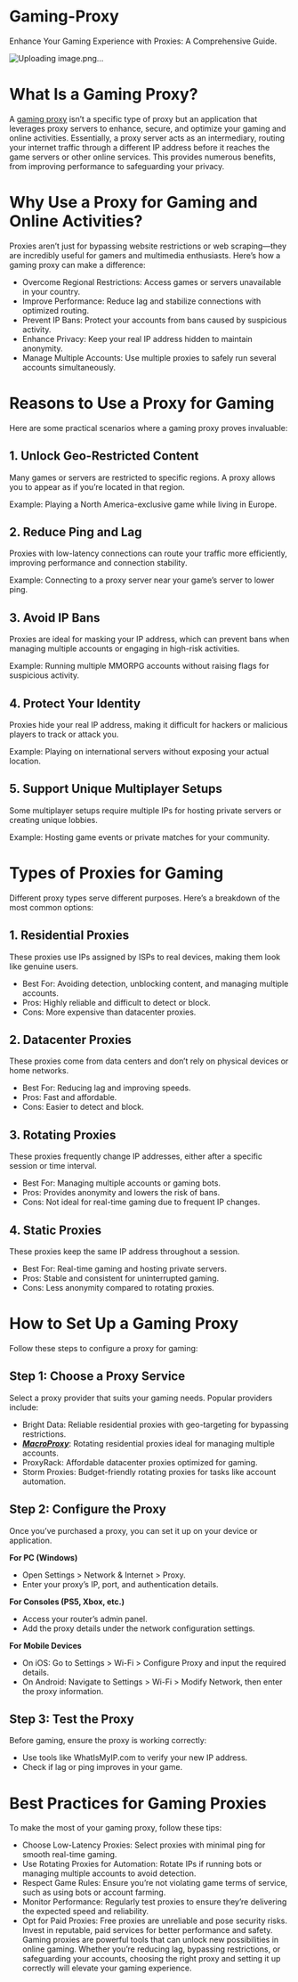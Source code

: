 # Gaming-Proxy
Enhance Your Gaming Experience with Proxies: A Comprehensive Guide.

![Uploading image.png…]()

# What Is a Gaming Proxy?
A [gaming proxy](https://www.macroproxy.com/blog/games-and-stuff-proxy) isn’t a specific type of proxy but an application that leverages proxy servers to enhance, secure, and optimize your gaming and online activities. Essentially, a proxy server acts as an intermediary, routing your internet traffic through a different IP address before it reaches the game servers or other online services. This provides numerous benefits, from improving performance to safeguarding your privacy.

# Why Use a Proxy for Gaming and Online Activities?
Proxies aren’t just for bypassing website restrictions or web scraping—they are incredibly useful for gamers and multimedia enthusiasts. Here’s how a gaming proxy can make a difference:

- Overcome Regional Restrictions: Access games or servers unavailable in your country.
- Improve Performance: Reduce lag and stabilize connections with optimized routing.
- Prevent IP Bans: Protect your accounts from bans caused by suspicious activity.
- Enhance Privacy: Keep your real IP address hidden to maintain anonymity.
- Manage Multiple Accounts: Use multiple proxies to safely run several accounts simultaneously.

# Reasons to Use a Proxy for Gaming
Here are some practical scenarios where a gaming proxy proves invaluable:

## 1. Unlock Geo-Restricted Content
Many games or servers are restricted to specific regions. A proxy allows you to appear as if you’re located in that region.

Example: Playing a North America-exclusive game while living in Europe.

## 2. Reduce Ping and Lag
Proxies with low-latency connections can route your traffic more efficiently, improving performance and connection stability.

Example: Connecting to a proxy server near your game’s server to lower ping.

## 3. Avoid IP Bans
Proxies are ideal for masking your IP address, which can prevent bans when managing multiple accounts or engaging in high-risk activities.

Example: Running multiple MMORPG accounts without raising flags for suspicious activity.

## 4. Protect Your Identity
Proxies hide your real IP address, making it difficult for hackers or malicious players to track or attack you.

Example: Playing on international servers without exposing your actual location.

## 5. Support Unique Multiplayer Setups
Some multiplayer setups require multiple IPs for hosting private servers or creating unique lobbies.

Example: Hosting game events or private matches for your community.

# Types of Proxies for Gaming
Different proxy types serve different purposes. Here’s a breakdown of the most common options:

## 1. Residential Proxies
These proxies use IPs assigned by ISPs to real devices, making them look like genuine users.

- Best For: Avoiding detection, unblocking content, and managing multiple accounts.
- Pros: Highly reliable and difficult to detect or block.
- Cons: More expensive than datacenter proxies.

## 2. Datacenter Proxies
These proxies come from data centers and don’t rely on physical devices or home networks.

- Best For: Reducing lag and improving speeds.
- Pros: Fast and affordable.
- Cons: Easier to detect and block.

## 3. Rotating Proxies
These proxies frequently change IP addresses, either after a specific session or time interval.

- Best For: Managing multiple accounts or gaming bots.
- Pros: Provides anonymity and lowers the risk of bans.
- Cons: Not ideal for real-time gaming due to frequent IP changes.

## 4. Static Proxies
These proxies keep the same IP address throughout a session.

- Best For: Real-time gaming and hosting private servers.
- Pros: Stable and consistent for uninterrupted gaming.
- Cons: Less anonymity compared to rotating proxies.

# How to Set Up a Gaming Proxy
Follow these steps to configure a proxy for gaming:

## Step 1: Choose a Proxy Service
Select a proxy provider that suits your gaming needs. Popular providers include:

- Bright Data: Reliable residential proxies with geo-targeting for bypassing restrictions.
- **_[MacroProxy](https://www.macroproxy.com/)_**: Rotating residential proxies ideal for managing multiple accounts.
- ProxyRack: Affordable datacenter proxies optimized for gaming.
- Storm Proxies: Budget-friendly rotating proxies for tasks like account automation.

## Step 2: Configure the Proxy
Once you’ve purchased a proxy, you can set it up on your device or application.

**For PC (Windows)**

- Open Settings > Network & Internet > Proxy.
- Enter your proxy’s IP, port, and authentication details.

**For Consoles (PS5, Xbox, etc.)**

- Access your router’s admin panel.
- Add the proxy details under the network configuration settings.

**For Mobile Devices**

- On iOS: Go to Settings > Wi-Fi > Configure Proxy and input the required details.
- On Android: Navigate to Settings > Wi-Fi > Modify Network, then enter the proxy information.

## Step 3: Test the Proxy
Before gaming, ensure the proxy is working correctly:

- Use tools like WhatIsMyIP.com to verify your new IP address.
- Check if lag or ping improves in your game.

# Best Practices for Gaming Proxies
To make the most of your gaming proxy, follow these tips:

- Choose Low-Latency Proxies: Select proxies with minimal ping for smooth real-time gaming.
- Use Rotating Proxies for Automation: Rotate IPs if running bots or managing multiple accounts to avoid detection.
- Respect Game Rules: Ensure you’re not violating game terms of service, such as using bots or account farming.
- Monitor Performance: Regularly test proxies to ensure they’re delivering the expected speed and reliability.
- Opt for Paid Proxies: Free proxies are unreliable and pose security risks. Invest in reputable, paid services for better performance and safety.
Gaming proxies are powerful tools that can unlock new possibilities in online gaming. Whether you’re reducing lag, bypassing restrictions, or safeguarding your accounts, choosing the right proxy and setting it up correctly will elevate your gaming experience.
